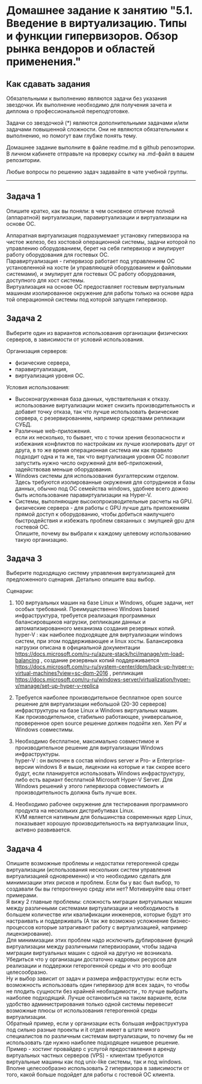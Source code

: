 
# Домашнее задание к занятию "5.1. Введение в виртуализацию. Типы и функции гипервизоров. Обзор рынка вендоров и областей применения."


## Как сдавать задания

Обязательными к выполнению являются задачи без указания звездочки. Их выполнение необходимо для получения зачета и диплома о профессиональной переподготовке.

Задачи со звездочкой (*) являются дополнительными задачами и/или задачами повышенной сложности. Они не являются обязательными к выполнению, но помогут вам глубже понять тему.

Домашнее задание выполните в файле readme.md в github репозитории. В личном кабинете отправьте на проверку ссылку на .md-файл в вашем репозитории.

Любые вопросы по решению задач задавайте в чате учебной группы.

---

## Задача 1

Опишите кратко, как вы поняли: в чем основное отличие полной (аппаратной) виртуализации, паравиртуализации и виртуализации на основе ОС.  
  
Аппаратная виртуализация подразумемает установку гипервизора на чистое железо, без хостовой операционной системы, задачи которой по управлению оборудованием, берет на себя гипервизор и эмулирует работу оборудования для гостевых ОС.  
Паравиртуализация - гипервизор работает под управлением ОС установленной на хосте (и управляющей оборудованием и файловыми системами), и эмулирует для гостевых ОС работу оборудования, доступного для хост системы.  
Виртуализация на основе ОС предоставляет гостевым виртуальным машинам изолированное окружение для работы только на основе ядра той операционной системы под которой запущен гипервизор.  

## Задача 2  
  
Выберите один из вариантов использования организации физических серверов, в зависимости от условий использования.  
  
Организация серверов:
- физические сервера,
- паравиртуализация,
- виртуализация уровня ОС.

Условия использования:
- Высоконагруженная база данных, чувствительная к отказу.  
	использование виртуализации может снизить производительность и добавит точку отказа, так что лучше использовать физические сервера, с резервированием, например средствами репликации СУБД.  
- Различные web-приложения.  
	если их несколько, то бывает, что с точки зрения безопасности и избежания конфликтов по настройкам их лучше изолировать друг от друга, в то же время операционная система им как правило подходит одна и та же, так что виртуализация уровня ОС позволит запустить нужно число окружений для веб-приложений, задействовав меньше оборудования.  
- Windows системы для использования бухгалтерским отделом.  
	Здесь требуются изолированные окружения для сотрудников и базы данных, обычно под ОС семейства windows, удобнее всего дожно быть использование паравиртуализации на Hyper-V.
- Системы, выполняющие высокопроизводительные расчеты на GPU.  
	физические сервера - для работы с GPU лучше дать приложениям прямой доступ к оборудованию, чтобы добиться наилучшего быстродействия и избежать проблем связанных с эмулцией gpu для гостевой ОС.   
Опишите, почему вы выбрали к каждому целевому использованию такую организацию.

## Задача 3

Выберите подходящую систему управления виртуализацией для предложенного сценария. Детально опишите ваш выбор.

Сценарии:

1. 100 виртуальных машин на базе Linux и Windows, общие задачи, нет особых требований. Преимущественно Windows based инфраструктура, требуется реализация программных балансировщиков нагрузки, репликации данных и автоматизированного механизма создания резервных копий.  
	hyper-V : как наиболее подходящее для виртуализации windows систем, при этом поддерживающее и linux хосты. Балансировка нагрузки описана в официальной документации https://docs.microsoft.com/ru-ru/azure-stack/hci/manage/vm-load-balancing , создание резервных копий поддерживается https://docs.microsoft.com/ru-ru/system-center/dpm/back-up-hyper-v-virtual-machines?view=sc-dpm-2016 , репликация https://docs.microsoft.com/ru-ru/windows-server/virtualization/hyper-v/manage/set-up-hyper-v-replica  
2. Требуется наиболее производительное бесплатное open source решение для виртуализации небольшой (20-30 серверов) инфраструктуры на базе Linux и Windows виртуальных машин.  
	Как производительное, стабильно работающее, универсальное, проверенное open source решение должен подойти xen. Xen PV и Windows совместимы.  

3. Необходимо бесплатное, максимально совместимое и производительное решение для виртуализации Windows инфраструктуры.  
	hyper-V : он включен в состав windows server и Pro- и Enterprise-версии windows 8 и выше, лицензии на которые и так скорее всего будут, если планируется использовать Windows инфраструктуру, либо есть вариант бесплатной Microsoft Hyper-V Server. Для Windows решений у этого гипервизора совместимоить и производительность должна быть лучше всех.   

4. Необходимо рабочее окружение для тестирования программного продукта на нескольких дистрибутивах Linux.  
	KVM является нативным для большинства современных ядер Linux, показывает хорошую производительность на виртуализации linux, активно развивается.   

## Задача 4

Опишите возможные проблемы и недостатки гетерогенной среды виртуализации (использования нескольких систем управления виртуализацией одновременно) и что необходимо сделать для минимизации этих рисков и проблем. Если бы у вас был выбор, то создавали бы вы гетерогенную среду или нет? Мотивируйте ваш ответ примерами.  
	Я вижу 2 главные проблемы: сложность миграции виртуальных машин между различными системами виртуализации и необходимость в большем количестве или квалификации инженеров, которые будут это настраивать и поддерживать (А так же возможно усложнение бизнес-процессов которые затрагивают работу с виртуализацией, например лицензирование).  
	Для минимизации этих проблем надо исключить дублирование фунций виртуализации между различными гипервизорами, чтобы задача миграции виртуальных машин с одной на другую не возникала. Убедиться что у организации достаточно кадровых ресурсов для реализации и поддержки гетерогенной среды и что это вообще целесообразно.  
	Ну и выбор зависит от задач и размера инфраструктуры: если есть возможность использовать один гипервизор для всех задач, то чтобы не плодить сущности без крайней необходимости , то лучше выбрать наиболее подходящий. Лучше остановиться на таком варианте, если удобство администрирования только одной системы перевесит возможные плюсы от использования гетерогенной среды виртуализации.  
	Обратный пример, если у организации есть большая инфраструктура под сильно разные проекты и it отдел имеет в штате много специалистов по различным системам виртуализации, то почему бы не использовать где нужно наиболее подходящее нишевое решение. Пример - хостинг провайдер с услугой предоставления в аренду виртуальных частных серверов (VPS) - клиентам требуются виртуальные машины как под unix-like системы, так и под windows. Вполне целесообразно использовать 2 гипервизора в зависимости от того, какой больше подойдет для работы с гостевой ОС клиента.  






